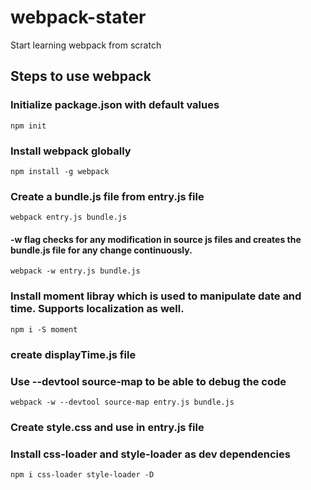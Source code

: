 # webpack-stater
Start learning webpack from scratch

## Steps to use webpack

### Initialize package.json with default values
```npm init```

### Install webpack globally
```npm install -g webpack```

### Create a bundle.js file from entry.js file
```webpack entry.js bundle.js```

#### -w flag checks for any modification in source js files and creates the bundle.js file for any change continuously.
```webpack -w entry.js bundle.js```

### Install moment libray which is used to manipulate date and time. Supports localization as well.
```npm i -S moment```

### create displayTime.js file

### Use --devtool source-map  to be able to debug the code
```webpack -w --devtool source-map entry.js bundle.js```

### Create style.css and use in entry.js file


### Install css-loader and style-loader as dev dependencies
```npm i css-loader style-loader -D```

